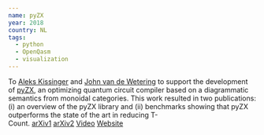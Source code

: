 ```yaml
---
name: pyZX
year: 2018
country: NL
tags:
  - python
  - OpenQasm
  - visualization
---
```

To [Aleks Kissinger](https://www.cs.ru.nl/A.Kissinger/) and [John van de Wetering](http://vdwetering.name/) to support the development of [pyZX](https://github.com/Quantomatic/pyzx), an optimizing quantum circuit compiler based on a diagrammatic semantics from monoidal categories. This work resulted in two publications: (i) an overview of the pyZX library and (ii) benchmarks showing that pyZX outperforms the state of the art in reducing T-Count. [arXiv1](https://arxiv.org/abs/1904.04735) [arXiv2](https://arxiv.org/pdf/1903.10477.pdf) [Video](https://www.youtube.com/watch?v=iC-KVdB8pf0) [Website](http://zxcalculus.com/)
